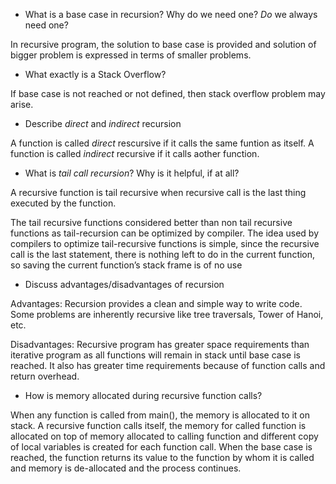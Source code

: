 - What is a base case in recursion? Why do we need one? _Do_ we always need one?

In recursive program, the solution to base case is provided and solution of bigger problem is expressed in terms of smaller problems.

- What exactly is a Stack Overflow?

If base case is not reached or not defined, then stack overflow problem may arise.

- Describe _direct_ and _indirect_ recursion

A function is called _direct_ rescursive if it calls the same funtion as itself. A function is called _indirect_ recursive if it calls aother function.

- What is _tail call recursion_? Why is it helpful, if at all?

A recursive function is tail recursive when recursive call is the last thing executed by the function. 

The tail recursive functions considered better than non tail recursive functions as tail-recursion can be optimized by compiler. The idea used by compilers to optimize tail-recursive functions is simple, since the recursive call is the last statement, there is nothing left to do in the current function, so saving the current function’s stack frame is of no use

- Discuss advantages/disadvantages of recursion

Advantages: Recursion provides a clean and simple way to write code. Some problems are inherently recursive like tree traversals, Tower of Hanoi, etc.

Disadvantages: Recursive program has greater space requirements than iterative program as all functions will remain in stack until base case is reached. It also has greater time requirements because of function calls and return overhead.

- How is memory allocated during recursive function calls?

When any function is called from main(), the memory is allocated to it on stack. A recursive function calls itself, the memory for called function is allocated on top of memory allocated to calling function and different copy of local variables is created for each function call. When the base case is reached, the function returns its value to the function by whom it is called and memory is de-allocated and the process continues.